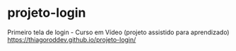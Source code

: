 # projeto-login
Primeiro tela de login - Curso em Vídeo (projeto assistido para aprendizado)
https://thiagoroddev.github.io/projeto-login/
